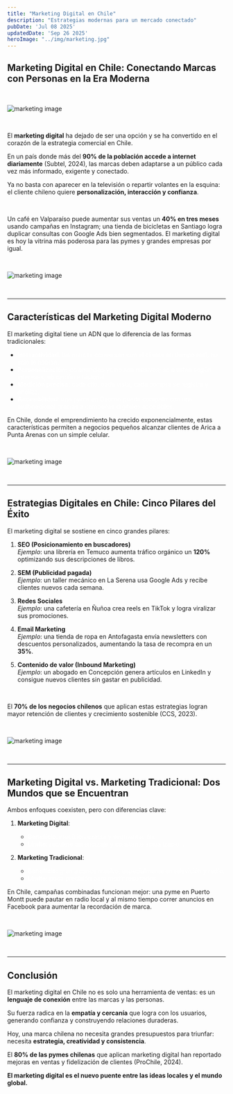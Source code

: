 ```yaml
---
title: "Marketing Digital en Chile"
description: "Estrategias modernas para un mercado conectado"
pubDate: 'Jul 08 2025'
updatedDate: 'Sep 26 2025'
heroImage: "../img/marketing.jpg"
---
```


## Marketing Digital en Chile: Conectando Marcas con Personas en la Era Moderna  

&nbsp;  

![marketing image](/img/marketing.jpg)

&nbsp;  

El **marketing digital** ha dejado de ser una opción y se ha convertido en el corazón de la estrategia comercial en Chile.  

En un país donde más del **90% de la población accede a internet diariamente** (Subtel, 2024), las marcas deben adaptarse a un público cada vez más informado, exigente y conectado.  

Ya no basta con aparecer en la televisión o repartir volantes en la esquina: el cliente chileno quiere **personalización, interacción y confianza**.  

&nbsp;  

Un café en Valparaíso puede aumentar sus ventas un **40% en tres meses** usando campañas en Instagram; una tienda de bicicletas en Santiago logra duplicar consultas con Google Ads bien segmentados. El marketing digital es hoy la vitrina más poderosa para las pymes y grandes empresas por igual.  

&nbsp;  

![marketing image](/img/redes-marketing.png)

&nbsp;  

---

## Características del Marketing Digital Moderno  

El marketing digital tiene un ADN que lo diferencia de las formas tradicionales:  

- <span style="color:white;">**Interactividad**: las marcas conversan con el cliente en tiempo real, no solo le hablan.</span>  
- <span style="color:white;">**Personalización**: los anuncios ya no son masivos; se ajustan según intereses, ubicación e historial.</span>  
- <span style="color:white;">**Medición precisa**: cada clic, cada vista, cada compra se registra y analiza.</span>  
- <span style="color:white;">**Accesibilidad**: una pyme en Osorno puede competir con una multinacional gracias a campañas digitales accesibles.</span>  

En Chile, donde el emprendimiento ha crecido exponencialmente, estas características permiten a negocios pequeños alcanzar clientes de Arica a Punta Arenas con un simple celular.  

&nbsp;  

![marketing image](/img/caracteristicas-marketing.png)

&nbsp;  

---

## Estrategias Digitales en Chile: Cinco Pilares del Éxito  

El marketing digital se sostiene en cinco grandes pilares:  

1. **SEO (Posicionamiento en buscadores)**  
   *Ejemplo*: una librería en Temuco aumenta tráfico orgánico un **120%** optimizando sus descripciones de libros.  

2. **SEM (Publicidad pagada)**  
   *Ejemplo*: un taller mecánico en La Serena usa Google Ads y recibe clientes nuevos cada semana.  

3. **Redes Sociales**  
   *Ejemplo*: una cafetería en Ñuñoa crea reels en TikTok y logra viralizar sus promociones.  

4. **Email Marketing**  
   *Ejemplo*: una tienda de ropa en Antofagasta envía newsletters con descuentos personalizados, aumentando la tasa de recompra en un **35%**.  

5. **Contenido de valor (Inbound Marketing)**  
   *Ejemplo*: un abogado en Concepción genera artículos en LinkedIn y consigue nuevos clientes sin gastar en publicidad.  

&nbsp;  

El **70% de los negocios chilenos** que aplican estas estrategias logran mayor retención de clientes y crecimiento sostenible (CCS, 2023).  

&nbsp;  

![marketing image](/img/pilares-marketing.png)

&nbsp;  

---

## Marketing Digital vs. Marketing Tradicional: Dos Mundos que se Encuentran  

Ambos enfoques coexisten, pero con diferencias clave:  

1. **Marketing Digital**:  
   - <span style="color:white;">**Beneficio**: medición exacta y segmentación.</span>  
   - <span style="color:white;">**Límite**: requiere aprendizaje y constante actualización.</span>  

2. **Marketing Tradicional**:  
   - <span style="color:white;">**Beneficio**: gran alcance masivo, especialmente en televisión y radio.</span>  
   - <span style="color:white;">**Límite**: poca precisión para medir resultados.</span>  

En Chile, campañas combinadas funcionan mejor: una pyme en Puerto Montt puede pautar en radio local y al mismo tiempo correr anuncios en Facebook para aumentar la recordación de marca.  

&nbsp;  

![marketing image](/img/marketing-comparacion.jpg)

&nbsp;  

---

## Conclusión  

El marketing digital en Chile no es solo una herramienta de ventas: es un **lenguaje de conexión** entre las marcas y las personas.  

Su fuerza radica en la **empatía y cercanía** que logra con los usuarios, generando confianza y construyendo relaciones duraderas.  

Hoy, una marca chilena no necesita grandes presupuestos para triunfar: necesita **estrategia, creatividad y consistencia**.  

El **80% de las pymes chilenas** que aplican marketing digital han reportado mejoras en ventas y fidelización de clientes (ProChile, 2024).  

**El marketing digital es el nuevo puente entre las ideas locales y el mundo global.**
